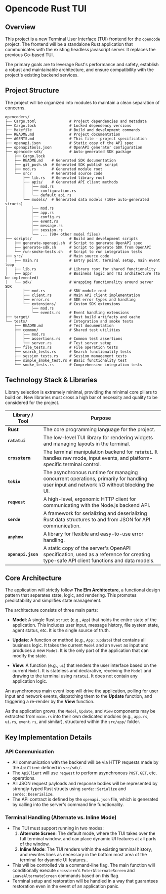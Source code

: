 # Opencode Rust TUI

## Overview

This project is a new Terminal User Interface (TUI) frontend for the `opencode` project. The frontend will be a standalone Rust application that communicates with the existing headless javascript server. It replaces the previous Go-based TUI.

The primary goals are to leverage Rust's performance and safety, establish a robust and maintainable architecture, and ensure compatibility with the project's existing backend services.

## Project Structure

The project will be organized into modules to maintain a clean separation of concerns.

```plaintext
opencoders/
├── Cargo.toml               # Project dependencies and metadata
├── Cargo.lock               # Locked dependency versions
├── Makefile                 # Build and development commands
├── README.md                # Project documentation
├── AGENTS.md                # This file - project specification
├── openapi.json             # Static copy of the API spec
├── openapitools.json        # OpenAPI generator configuration
├── opencode-sdk/            # Auto-generated SDK package
│   ├── Cargo.lock
│   ├── README.md    # Generated SDK documentation
│   ├── git_push.sh  # Generated SDK publish script
│   ├── mod.rs       # Generated module root
│   └── src/         # Generated source code
│       ├── lib.rs   # Generated library root
│       ├── apis/    # Generated API client methods
│       │   ├── mod.rs
│       │   ├── configuration.rs
│       │   └── default_api.rs
│       └── models/  # Generated data models (100+ auto-generated structs)
│           ├── mod.rs
│           ├── app.rs
│           ├── config.rs
│           ├── event.rs
│           ├── message.rs
│           ├── session.rs
│           └── ... (90+ other model files)
├── scripts/                 # Build and development scripts
│   ├── generate-openapi.sh  # Script to generate OpenAPI spec
│   ├── generate-sdk.sh      # Script to generate SDK from OpenAPI
│   └── run-smoke-tests.sh   # Script to run integration tests
├── src/                     # Main source code
│   ├── main.rs              # Entry point, terminal setup, main event loop
│   ├── lib.rs               # Library root for shared functionality
│   ├── app/                 # Business logic and TUI architecture (to be implemented)
│   └── sdk/                 # Wrapping functionality around server SDK
│       ├── mod.rs           # SDK module root
│       ├── client.rs        # Main API client implementation
│       ├── error.rs         # SDK error types and handling
│       └── extensions/      # Custom SDK extensions
│           ├── mod.rs
│           └── events.rs    # Event handling extensions
├── target/                  # Rust build artifacts and cache
└── tests/                   # Integration and smoke tests
    ├── README.md            # Test documentation
    ├── common/              # Shared test utilities
    │   ├── mod.rs
    │   ├── assertions.rs    # Common test assertions
    │   └── server.rs        # Test server setup
    ├── file_tests.rs        # File operation tests
    ├── search_tests.rs      # Search functionality tests
    ├── session_tests.rs     # Session management tests
    ├── simple_smoke_test.rs # Basic functionality test
    └── smoke_tests.rs       # Comprehensive integration tests
```

## Technology Stack & Libraries

Library selection is extremely minimal, providing the minimal core pillars to
build on. New libraries must cross a high bar of necessity and quality to be
considered for the project.

| Library / Tool        | Purpose                                                                                                                                  |
| --------------------- | ---------------------------------------------------------------------------------------------------------------------------------------- |
| **Rust** | The core programming language for the project.                                                                                           |
| **`ratatui`** | The low-level TUI library for rendering widgets and managing layouts in the terminal.                                                    |
| **`crossterm`** | The terminal manipulation backend for `ratatui`. It handles raw mode, input events, and platform-specific terminal control.               |
| **`tokio`** | The asynchronous runtime for managing concurrent operations, primarily for handling user input and network I/O without blocking the UI. |
| **`reqwest`** | A high-level, ergonomic HTTP client for communicating with the Node.js backend API.                                                      |
| **`serde`** | A framework for serializing and deserializing Rust data structures to and from JSON for API communication.                               |
| **`anyhow`** | A library for flexible and easy-to-use error handling.                                                                                   |
| **`openapi.json`** | A static copy of the server's OpenAPI specification, used as a reference for creating type-safe API client functions and data models.  |

## Core Architecture

The application will strictly follow **The Elm Architecture**, a functional design pattern that separates state, logic, and rendering. This promotes predictability and simplifies state management.

The architecture consists of three main parts:

  - **Model**: A single Rust `struct` (e.g., `App`) that holds the entire state of the application. This includes user input, message history, file system state, agent status, etc. It is the single source of truth.

  - **Update**: A function or method (e.g., `App::update`) that contains all business logic. It takes the current `Model` and an `Event` as input and produces a new `Model`. It is the only part of the application that can modify the state.

  - **View**: A function (e.g., `ui`) that renders the user interface based on the current `Model`. It is stateless and declarative, receiving the `Model` and drawing to the terminal using `ratatui`. It does not contain any application logic.

An asynchronous main event loop will drive the application, polling for user input and network events, dispatching them to the **Update** function, and triggering a re-render by the **View** function.

As the application grows, the `Model`, `Update`, and `View` components may be extracted from `main.rs` into their own dedicated modules (e.g., `app.rs`, `ui.rs`, `event.rs`, and similar), structured within the `src/app/` folder.

## Key Implementation Details

### API Communication

  - All communication with the backend will be via HTTP requests made by the `ApiClient` defined in `src/sdk/`.
  - The `ApiClient` will use `reqwest` to perform asynchronous `POST`, `GET`, etc. operations.
  - All JSON request payloads and response bodies will be represented by strongly-typed Rust structs using `serde::Serialize` and `serde::Deserialize`.
  - The API contract is defined by the `openapi.json` file, which is generated by calling into the server's command line functionality.

### Terminal Handling (Alternate vs. Inline Mode)

  - The TUI must support running in two modes:
    1.  **Alternate Screen**: The default mode, where the TUI takes over the
        full terminal window, and can place dynamic UI features at all parts of
        the window.
    2.  **Inline Mode**: The TUI renders within the existing terminal history,
        and rewrites lines as necessary in the bottom most area of the terminal
        for dyanmic UI features..
  - This will be controlled via a command-line flag. The main function will conditionally execute `crossterm`'s `EnterAlternateScreen` and `LeaveAlternateScreen` commands based on this flag.
  - Terminal setup and restoration will be handled in a way that guarantees restoration even in the event of an application panic.
